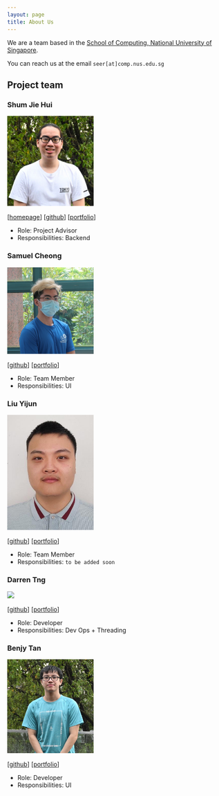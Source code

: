 ```yaml
---
layout: page
title: About Us
---
```


We are a team based in the [School of Computing, National University of Singapore](http://www.comp.nus.edu.sg).

You can reach us at the email `seer[at]comp.nus.edu.sg`

## Project team

### Shum Jie Hui

<img src="images/Jie_Hui.png" width="200px">

[[homepage]()]
[[github](https://github.com/ShummyOwnzYou)]
[[portfolio](team/jiehui.md)]

* Role: Project Advisor
* Responsibilities: Backend

### Samuel Cheong

<img src="images/samuelcheongws.png" width="200px">

[[github](https://github.com/samuelcheongws/)]
[[portfolio](team/samuelcheonws.md)]

* Role: Team Member
* Responsibilities: UI

### Liu Yijun

<img src="images/l1uy1jun.png" width="200px">

[[github](https://github.com/L1uY1jun)]
[[portfolio](team/l1uy1jun.md)]

* Role: Team Member
* Responsibilities: `to be added soon`

### Darren Tng

<img src="images/johndoe.png" width="200px">

[[github](https://github.com/DarrenCsAcc)]
[[portfolio](team/)]

* Role: Developer
* Responsibilities: Dev Ops + Threading


### Benjy Tan

<img src="images/benjytan45678.png" width="200px">

[[github](https://github.com/benjytan45678)]
[[portfolio](team/benjytan45678.md)]

* Role: Developer
* Responsibilities: UI
